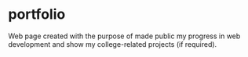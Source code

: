 # portfolio

Web page created with the purpose of made public my progress in web development and show my college-related projects (if required).
